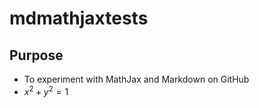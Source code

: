 # mdmathjaxtests

Purpose
-------

* To experiment with MathJax and Markdown on GitHub 
* $x^2+y^2=1$
